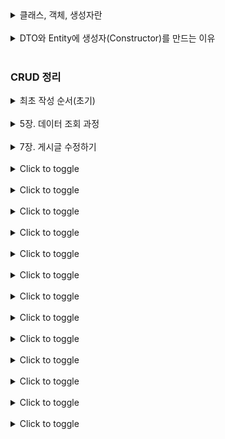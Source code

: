 <details>
  <summary>클래스, 객체, 생성자란</summary>

## 클래스 (Class)

객체를 정의한 설계도 또는 틀입니다. 객체의 상태를 나타내는 필드(변수)와 객체의 행동을 정의하는 메소드(함수)로 구성됩니다. 클래스는 정의하는 것은 어떤 새로운 데이터 타입을 만드는 것과 유사합니다.

### 예시

“자동차”를 나타내는 클래스를 만든다고 생각해보세요. 자동차는 브랜드, 모델, 색상 같은 속성(필드)과 주행, 정지 같은 행동(메소드)을 가질 수 있습니다.

```jsx
public class Car {
    // 필드
    String brand;
    String model;
    String color;

    // 메소드
    void drive() {
        System.out.println("차가 주행 중입니다.");
    }

    void stop() {
        System.out.println("차가 정지했습니다.");
    }
}
```

## 객체 (Object)

객체는 클래스를 기반하여 생성된 인스턴스입니다. 클래스의 정의를 바탕으로 객체를 생성하고, 이 객체를 통해 클래스에 정의된 메소드를 실행하거나 변수를 조작합니다.

### 예시

`Car` 클래스를 바탕으로 실제 자동차를 나타내는 객체를 만들어보겠습니다.

```jsx
Car myCar = new Car(); // Car 객체를 생성
myCar.brand = "Hyundai";
myCar.model = "Sonata";
myCar.color = "Black";

myCar.drive(); // "차가 주행 중입니다." 출력
myCar.stop(); // "차가 정지했습니다." 출력
```

## 생성자 (Constructor)

객체가 생성될 때 자동으로 호출되는 특별한 메소드입니다. 생성자는 객체의 초기 상태를 설정하는 데 사용됩니다. 클래스 이름과 동일하며 리턴 타입을 정의하지 않습니다.

### 예시

`Car` 클래스에 생성자를 추가해서 객체 생성 시 자동차의 브랜드, 모델, 색상을 초기화할 수 있도록 해보겠습니다.

```jsx
public class Car {
    String brand;
    String model;
    String color;

    // 생성자
    public Car(String brand, String model, String color) {
        this.brand = brand; // this 키워드는 현재 객체를 가리킵니다.
        this.model = model;
        this.color = color;
    }

    void drive() {
        System.out.println("차가 주행 중입니다.");
    }

    void stop() {
        System.out.println("차가 정지했습니다.");
    }
}

// 객체 생성 및 초기화
Car myCar = new Car("Hyundai", "Sonata", "Black");
myCar.drive();
myCar.stop();
```
</details>
<br>
<details>
  <summary>DTO와 Entity에 생성자(Constructor)를 만드는 이유</summary>
  모두 생성자를 통해 객체의 초기 상태를 설정하고, 객체 간 변환 및 데이터 전달을 보다 명확하게 관리할 수 있습니다.
   
**초기화가 필요한 이유**   
1. 안전한 시작: 객체를 만들 때 필요한 값들을 미리 설정해줘야, 나중에 이 객체를 사용할 때 문제가 안 생깁니다.
2. 예상된 동작: 객체가 항상 예측 가능한 상태로 존재하게 하려면, 처음에 필요한 값들을 넣어줘야 합니다.
3. 오류 방지: 초기화하지 않으면 null 같은 문제가 생겨 프로그램이 에러를 낼 수 있습니다.

**예시**
- 초기화 안 한 경우: 자동차에 시동을 걸려고 하는데, 엔진이 없는 것과 같습니다.
- 초기화 한 경우: 시동을 걸기 전에 엔진을 넣어둬서 문제가 생기지 않도록 하는 것과 같습니다.

</details>
<br>

### CRUD 정리

<details>
  <summary>최초 작성 순서(초기)</summary>
  이 방법은 실제 작업과 다르게 제가 이해하기 위해 작성했습니다. (POST 기준)

1. 어떤 페이지를 만들 것인지 컨트롤러에 작성한다.
2. 해당 화면에 들어가는 entity를 정의한다.
3. entity에 필요한 dto를 정의한다.
   4. DB에 접근하기 위해 dto를 엔티티로 변환하는 코드를 만든다. 
4. 데이터베이스 접근에 필요한 리포지토리를 정의한다.
5. 엔티티로 변환하고 그 값을 리포지토리를 통해 데이터를 저장한다.
</details>
<br>

<details>
  <summary>5장. 데이터 조회 과정</summary>
웹 페이지에서 게시글을 등록하면 서버를 통해 DB에 저장됩니다. DB에 저장된 데이터는 다음과 같은 과정을 거쳐 웹 페이지에서 조회할 수 있습니다.

1. 사용자가 HTML에서 데이터를 조회해 달라고 요청한다.
2. 컨트롤러가 요청을 받아 해당 URL에서 찾으려는 정보를 리파지토리에 전달한다.
3. 리파지터리는 정보(id)를 가지고 DB에 데이터 조회를 요청합니다.
4. DB는 해당 데이터를 찾아 이를 엔티티로 반환합니다.
5. 반환된 엔티티는 모델을 통해 뷰 템플릿으로 전달됩니다.
6. 최종적으로 결과 뷰 페이지가 완성돼 사용자 화면에 출력됩니다.
</details>
<br>

<details>
  <summary>7장. 게시글 수정하기</summary>



</details>
<br>
<details>
  <summary>Click to toggle</summary>
  This is the content that can be toggled. It will appear or disappear when you click on "Click to toggle".
</details>
<br>
<details>
  <summary>Click to toggle</summary>
  This is the content that can be toggled. It will appear or disappear when you click on "Click to toggle".
</details>
<br>
<details>
  <summary>Click to toggle</summary>
  This is the content that can be toggled. It will appear or disappear when you click on "Click to toggle".
</details>

<br>
<details>
  <summary>Click to toggle</summary>
  This is the content that can be toggled. It will appear or disappear when you click on "Click to toggle".
</details>

<br>
<details>
  <summary>Click to toggle</summary>
  This is the content that can be toggled. It will appear or disappear when you click on "Click to toggle".
</details>
<br>
<details>
  <summary>Click to toggle</summary>
  This is the content that can be toggled. It will appear or disappear when you click on "Click to toggle".
</details>
<br>
<details>
  <summary>Click to toggle</summary>
  This is the content that can be toggled. It will appear or disappear when you click on "Click to toggle".
</details>
<br>
<details>
  <summary>Click to toggle</summary>
  This is the content that can be toggled. It will appear or disappear when you click on "Click to toggle".
</details>
<br>
<details>
  <summary>Click to toggle</summary>
  This is the content that can be toggled. It will appear or disappear when you click on "Click to toggle".
</details>
<br>
<details>
  <summary>Click to toggle</summary>
  This is the content that can be toggled. It will appear or disappear when you click on "Click to toggle".
</details>
<br>
<details>
  <summary>Click to toggle</summary>
  This is the content that can be toggled. It will appear or disappear when you click on "Click to toggle".
</details>
<br>
<details>
  <summary>Click to toggle</summary>
  This is the content that can be toggled. It will appear or disappear when you click on "Click to toggle".
</details>
<br>
<details>
  <summary>Click to toggle</summary>
  This is the content that can be toggled. It will appear or disappear when you click on "Click to toggle".
</details>